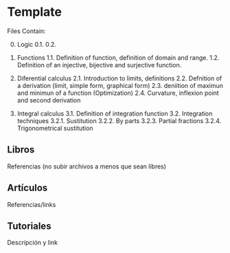 # Template

Files Contain:

0. Logic
    0.1. 
    0.2. 

1. Functions
    1.1. Definition of function, definition of domain and range.
    1.2. Definition of an injective, bijective and surjective function.

2. Diferential calculus
    2.1. Introduction to limits, definitions
    2.2. Defnition of a derivation (limit, simple form, graphical form)
    2.3. deniition of maximun and minimun of a function (Optimization)
    2.4. Curvature, inflexion point and second derivation

3. Integral calculus
    3.1. Definition of integration function
    3.2. Integration techniques
        3.2.1. Sustitution
        3.2.2. By parts
        3.2.3. Partial fractions
        3.2.4. Trigonometrical sustitution

## Libros

Referencias (no subir archivos a menos que sean libres)

## Artículos

Referencias/links

## Tutoriales

Descripción y link
